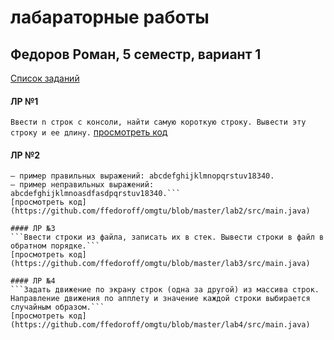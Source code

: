 # лабараторные работы 
## Федоров Роман, 5 семестр, вариант 1 

[Список заданий](http://www.4stud.info/java-programming/)


#### ЛР №1
```Ввести n строк с консоли, найти самую короткую строку. Вывести эту строку и ее длину.```
[просмотреть код](https://github.com/ffedoroff/omgtu/blob/master/lab1/src/main.java)

#### ЛР №2
```Написать регулярное выражение, определяющее является ли данная строка строкой "abcdefghijklmnopqrstuv18340" или нет. 
– пример правильных выражений: abcdefghijklmnopqrstuv18340. 
– пример неправильных выражений: abcdefghijklmnoasdfasdpqrstuv18340.```
[просмотреть код](https://github.com/ffedoroff/omgtu/blob/master/lab2/src/main.java)

#### ЛР №3
```Ввести строки из файла, записать их в стек. Вывести строки в файл в обратном порядке.```
[просмотреть код](https://github.com/ffedoroff/omgtu/blob/master/lab3/src/main.java)

#### ЛР №4
```Задать движение по экрану строк (одна за другой) из массива строк. Направление движения по апплету и значение каждой строки выбирается случайным образом.```
[просмотреть код](https://github.com/ffedoroff/omgtu/blob/master/lab4/src/main.java)


